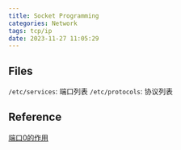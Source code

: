 ```yaml
---
title: Socket Programming
categories: Network
tags: tcp/ip
date: 2023-11-27 11:05:29
---
```


## Files

`/etc/services`: 端口列表
`/etc/protocols`: 协议列表

## Reference

[端口0的作用](https://zhuanlan.zhihu.com/p/392820963)
